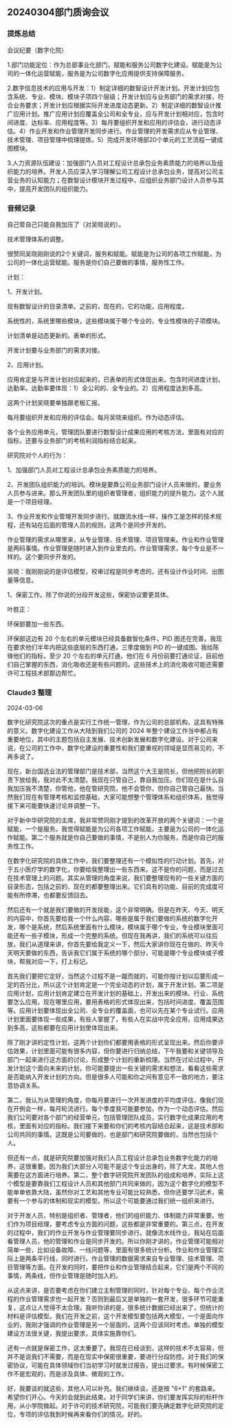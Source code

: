 ## 20240304部门质询会议

### 提炼总结

会议纪要（数字化院）

1.部门功能定位：作为总部事业化部门，赋能和服务公司数字化建设。赋能是为公司的一体化运营赋能，服务是为公司数字化应用提供支持保障服务。

2.数字信息技术的应用与开发：1）制定详细的数智设计开发计划。开发计划应包含系统、专业、模块、模块子项四个层级；开发计划应与业务部门的需求对接，符合业务要求；开发计划应根据实际开发进度动态更新。2）制定详细的数智设计推广应用计划。推广应用计划应覆盖全公司和全专业，应与开发计划相对应，包含时间进度、达标率、应用程度等。3）每月要组织开发和应用的评估会，进行动态评估。4）作业开发和作业管理开发同步进行。作业管理的开发需求应从专业管理、技术管理、项目管理中梳理提炼。5）完成开发环境部20个单元的工艺流程一键成图模块。

3.人力资源队伍建设：加强部门人员对工程设计总承包业务素质能力的培养以及组织能力的培养。开发人员应深入学习理解公司工程设计总承包业务，提高对公司主营业务的认知能力；在数智设计模块开发过程中，应组织业务部门设计人员参与其中，提高开发团队的组织能力。

### 音频记录

自己管自己只能自我加压了（对吴晓说的）。

技术管理体系的调整。

很赞同吴晓刚刚说的2个关键词，服务和赋能。赋能是为公司的各项工作赋能，为公司的一体化运营赋能。服务是你们自己要做的事情，服务性工作。

计划：

1、开发计划。

现有数智设计的目录清单。之前的，现在的，它的功能，应用程度。

系统性的，系统里哪些模块，这些模块属于哪个专业的，专业性模块的子项模块。

计划清单是动态更新的。表单的形式。

开发计划要与业务部门的需求对接。

2、应用计划。

应用肯定是与开发计划对应起来的，已表单的形式体现出来。包含时间进度计划，达勤率。达勤率要体现：1）全公司的、全专业的。2）应用程度达到多高。

这两个计划吴晓要单独跟老板汇报。

每月要组织开发和应用的评估会。每月吴晓来组织。作为动态评估。

各个业务应用单元，管理团队要进行数智设计成果应用的考核方法，里面有对应的指标，还要与业务部门的考核利润指标结合起来。

研究院对个人的行为：

1、加强部门人员对工程设计总承包业务素质能力的培养。

2、开发团队组织能力的培训。模块是要靠公司业务部门设计人员来做的，要业务人员参与进来。那么开发团队里的组织者管理者，组织能力的提升能力。这个人就是一个项目经理。

3、作业开发和作业管理开发同步进行。就跟流水线一样，操作工是怎样的技术规程，还有站在后面的管理人员的规则，这两个是同步开发的。

作业管理的需求从哪里来，从专业管理、技术管理、项目管理来。作业和作业管理是两码事情。作业管理是随时进入到作业里去的。作业管理需求，每个专业是不一样的。这个要同步开发的。

吴晓：我刚刚说的是评估模型，校审过程是同步考虑的，还有设计作业时间、出图量等信息。

1、保密工作。除了你说的分段开发这些，保密协议要更具体。

叶胜正：

环保部要加一些东西。

环保部这边有 20 个左右的单元模块已经具备数智化条件，PID 图还在完善。我现在要求他们半年内把这些底层的东西打通，三季度做到 PID 的一键成图。我给陈锋他们的指标，至少 20 个左右的单元打通，他们在 6 月份前要打通论证，目前他们自己掌握的东西，消化吸收还是有些问题的。这些技术上的消化吸收可能还需要许可工程技术部那边帮忙。

### Claude3 整理

2024-03-06

数字化研究院这次的重点是实行工作统一管理，作为公司的总部机构，这具有特殊的意义。数字化建设工作从大陆到我们公司的 2024 年整个建设工作当中都占有重要地位，其中的主题包括自主发展、技术创新发展和数字化建设。对于公司来说，在公司的工作中，数字化建设的重要性和我们要重视的领域是显而易见的，不再多说了。

现在，新台国选业法的管理部门是技术部，当然这个大王是院长，但他把院长的职责下放给我，我对此不太清楚。我现在只管自己，靠自我加压。你们现在是什么自我加压我不清楚，你管他，他在管研究院，他不会管你，但你自己管自己最快。当然我们现在有管理考核和监控基础，大家可能想整个管理体系和组织体系，我觉得接下来可能要快速讨论并调整一下。

对于新中华研究院的主席，我非常赞同刚才提到的改革开放的两个关键词：一个是赋能，一个是服务。我觉得赋能是为公司各项工作赋能，主要是为公司的一体化运作赋能。第二个服务就是你自己要做的事情，不是别人为你服务，而是你自己的服务性工作。

在数字化研究院的具体工作中，我们要整理还有一个模拟性的行动计划。首先，对于五小医疗学的数字化，你要给我整理出一些东西来。这不是你的问题，而是过去在技术管理上的问题。其实从管理的角度来说，我们要整理现有的一些关键方面的目录形态，包括之前的、现在的都要整理出来。它们具有的功能、目前的完成度可能有所停滞，也都要反馈回去。

然后还有一个就是我们要做的开发技能，这个非常明确。但是在昨天、今天、明天的内容中，你首先要给我一个什么内容，哪些是属于我们要做的系统的数字化开发，哪个是系统，然后系统里面有什么模块，模块属于哪个专业，专业模块里面可能还有一些子模块，形成一个完整的系统。但现在我再讲，我们的系统可以往后放，我们从道理来讲，你首先要给我定义一下，然后大家讲你现在在做的、昨天今天明天要做的东西，告诉我它们属于系统的哪个部分，可能是哪个专业模块或子模块，帮我对应一下，打上标记。

首先我们要把它定好，当然这个过程不是一蹴而就的，可能你按计划以后要形成一定的百分比，所以这个计划肯定是一个完全动态的计划，属于开发计划。第二项是应用计划，应用计划肯定建立在开发计划的基础上，开发出来的模块、行业、系统要怎么应用，现在哪里应用，要用表格的形式体现出来，包括时间进度、覆盖范围等。应用计划要体现出全公司、全专业的覆盖面，也可以先在某个专业试行。应用计划里面要体现一些成果，有些人掌握了，有些人在实战中完全应用，应用成果达到多高，这些都要在应用计划里体现出来。

除了刚才讲的定性计划，这两个计划你们都要用表格的形式呈现出来。然后你要评估效果，计划里面可能有很多内容，但你要进行归纳总结，下午我要和关键领导及部门一起来进行这方面的讨论，形成整个计划的重新梳理。当然在讨论过程中，开发计划这个面向未来的计划，你可能要提出一些关键的需求和想法，看看这些需求是否能纳入开发计划的方向。但是很多人可能和你之间有意见不一致的地方，要注意协调关系。

第二，我认为从管理的角度，你每月要进行一次开发进度的平均度评估，像我们现在开例会一样，每月轮流进行。每个季度我可能要参加，作为一个动态评估。然后我们公司要对各个部门的经营单元，包括管理团队成员，实行数字化成果应用的考核，里面有对应的指标。我们接下来要和你们的考核内容结合起来，这是技术部和公司共同的事情。这既是公司要做的，也是部门和研究院要做的，当然也包括个人。

但还有一点，就是研究院要加强对我们人员工程设计总承包业务数字化能力的培养，这很重要。因为我们大部分人可能不是这个专业出身的，除了大龙，其他人也需要在这方面进行培养。第二，整个数字研究院开发团队的组成和培养，实际上这个模型是要靠我们工程设计人员和其他部门共同来做的，因为这个数字化的模型不能单单依靠大陆，虽然你对工艺和其他专业可能比较熟悉，但你还要学习武术，需要有一个参与的体制和现实的模型。所以这个可能要通过我们统一组织来进行。

对于开发人员，特别是组织者、管理者，他们的组织能力、体制能力非常重要。他们作为项目经理，要考虑专业方面的问题，这些都是非常重要的。第三点，在开发的过程中，我们的作业开发与作业管理要同步进行。就像流水线作业，我站在后面看管理人员，他的管理和作业是同步开发的。所以你刚才讲的，作业管理可能相对简单一些，比如设备故障、一线问题等，里面有很多统计分析。作业和作业管理实际上是两条平行线，同时进行。作业管理的数据需求来自专业管理、技术管理、项目管理等方面。在开发的同时，要把作业和作业管理结合起来，它们是两个不同的事情，两条线，但作业管理是随时加入的。

从这点来讲，是否要考虑在你们建立主制管理的同时，针对每个专业、每个作业流程的作业管理需求也一起开发？否则到最后又是单独的一套开发，很多环节可能重复，这点让人觉得不太合理。我听你讲的是，很多统计数据已经出来了，但统计的材料是评估模型。我们在开发之前，这个开发模型要包括两大模型，一个是面向作业的，我刚才强调的作业管理是另一个层面的，这两个应该同时考虑。单独的模型建设方法很关键，我提出要求，具体实施靠你们。

还有一点就是保密工作，这太重要了。我现在已经谈到，这样的技术不太容易，但并不是说我们不需要，而是在现实中保密很重要，要进行分段防控。对于我们的保密协议，可能在具体领域你们当初学习时就发过报告，提出过要求。有时候保密工作不是宏观的，而是涉及具体、微观的工作。

好，我要谈的就这些，其他人可以补充。我们继续谈，还是按 "6+1" 的套路来。希望你们开心。今天的会就到此结束。对于同学们来讲，你们要发挥实际的标杆作用，从小学院做起。对于许可的技术研究院，可能我们要先确定数字化研究院的定位，专项的评估我到时候再来看你们的情况。好的。